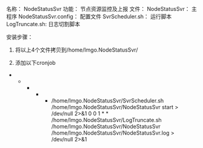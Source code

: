 名称：  NodeStatusSvr
功能：  节点资源监控及上报
文件：
NodeStatusSvr：   主程序
NodeStatusSvr.config：  配置文件
SvrScheduler.sh：   运行脚本
LogTruncate.sh:   日志切割脚本


安装步骤：
1. 将以上4个文件拷贝到/home/Imgo.NodeStatusSvr/

2. 添加以下cronjob
* * * * * /home/Imgo.NodeStatusSvr/SvrScheduler.sh /home/Imgo.NodeStatusSvr/NodeStatusSvr start > /dev/null  2>&1
0 0 1 * * /home/Imgo.NodeStatusSvr/LogTruncate.sh  /home/Imgo.NodeStatusSvr/NodeStatusSvr /home/Imgo.NodeStatusSvr/NodeStatusSvr.log > /dev/null  2>&1
